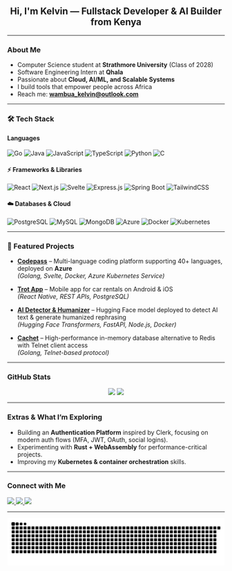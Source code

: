<h2 align="center"> Hi, I'm Kelvin — Fullstack Developer & AI Builder from Kenya</h2>

---

###  About Me  
-  Computer Science student at **Strathmore University** (Class of 2028)  
-  Software Engineering Intern at **Qhala**  
-  Passionate about **Cloud, AI/ML, and Scalable Systems**  
-  I build tools that empower people across Africa  
-  Reach me: **wambua_kelvin@outlook.com**

---

### 🛠️ Tech Stack  

####  Languages  
<div align="left">
  <img src="https://cdn.jsdelivr.net/gh/devicons/devicon/icons/go/go-original.svg" height="30" alt="Go" />
  <img src="https://cdn.jsdelivr.net/gh/devicons/devicon/icons/java/java-original.svg" height="30" alt="Java" />
  <img src="https://cdn.jsdelivr.net/gh/devicons/devicon/icons/javascript/javascript-original.svg" height="30" alt="JavaScript" />
  <img src="https://cdn.jsdelivr.net/gh/devicons/devicon/icons/typescript/typescript-original.svg" height="30" alt="TypeScript" />
  <img src="https://cdn.jsdelivr.net/gh/devicons/devicon/icons/python/python-original.svg" height="30" alt="Python" />
  <img src="https://cdn.jsdelivr.net/gh/devicons/devicon/icons/c/c-original.svg" height="30" alt="C" />
</div>

#### ⚡ Frameworks & Libraries  
<div align="left">
  <img src="https://cdn.jsdelivr.net/gh/devicons/devicon/icons/react/react-original.svg" height="30" alt="React" />
  <img src="https://cdn.jsdelivr.net/gh/devicons/devicon/icons/nextjs/nextjs-original.svg" height="30" alt="Next.js" />
  <img src="https://cdn.jsdelivr.net/gh/devicons/devicon/icons/svelte/svelte-original.svg" height="30" alt="Svelte" />
  <img src="https://cdn.jsdelivr.net/gh/devicons/devicon/icons/express/express-original.svg" height="30" alt="Express.js" />
  <img src="https://cdn.jsdelivr.net/gh/devicons/devicon/icons/spring/spring-original.svg" height="30" alt="Spring Boot" />
  <img src="https://cdn.jsdelivr.net/gh/devicons/devicon/icons/tailwindcss/tailwindcss-original.svg" height="30" alt="TailwindCSS" />
</div>

#### ☁️ Databases & Cloud  
<div align="left">
  <img src="https://cdn.jsdelivr.net/gh/devicons/devicon/icons/postgresql/postgresql-original.svg" height="30" alt="PostgreSQL" />
  <img src="https://cdn.jsdelivr.net/gh/devicons/devicon/icons/mysql/mysql-original.svg" height="30" alt="MySQL" />
  <img src="https://cdn.jsdelivr.net/gh/devicons/devicon/icons/mongodb/mongodb-original.svg" height="30" alt="MongoDB" />
  <img src="https://cdn.jsdelivr.net/gh/devicons/devicon/icons/azure/azure-original.svg" height="30" alt="Azure" />
  <img src="https://cdn.jsdelivr.net/gh/devicons/devicon/icons/docker/docker-original.svg" height="30" alt="Docker" />
  <img src="https://cdn.jsdelivr.net/gh/devicons/devicon/icons/kubernetes/kubernetes-plain.svg" height="30" alt="Kubernetes" />
</div>

---

### 🌟 Featured Projects  

- **[Codepass](https://codepass.app/)** – Multi-language coding platform supporting 40+ languages, deployed on **Azure**  
  *(Golang, Svelte, Docker, Azure Kubernetes Service)*  

- **[Trot App](#)** – Mobile app for car rentals on Android & iOS  
  *(React Native, REST APIs, PostgreSQL)*  

- **[AI Detector & Humanizer](https://humanizer.vercel.app/)** – Hugging Face model deployed to detect AI text & generate humanized rephrasing  
  *(Hugging Face Transformers, FastAPI, Node.js, Docker)*  

- **[Cachet](https://github.com/kelvinwambua/cachet)** – High-performance in-memory database alternative to Redis with Telnet client access  
  *(Golang, Telnet-based protocol)*  

---

###  GitHub Stats  
<div align="center">
  <img src="https://github-readme-stats.vercel.app/api?username=kelvinwambua&show_icons=true&theme=dracula&count_private=true" height="150" />
  <img src="https://github-readme-streak-stats.herokuapp.com/?user=kelvinwambua&theme=dracula" height="150" />
</div>

---

###  Extras & What I’m Exploring  
-  Building an **Authentication Platform** inspired by Clerk, focusing on modern auth flows (MFA, JWT, OAuth, social logins).  
-  Experimenting with **Rust + WebAssembly** for performance-critical projects.  
-  Improving my **Kubernetes & container orchestration** skills.  
  

---

### Connect with Me  
<div align="left">
  <a href="https://www.linkedin.com/in/kelvin-wambua-016284211/">
    <img src="https://img.shields.io/badge/LinkedIn-0077B5?logo=linkedin&logoColor=white&style=for-the-badge" height="35" />
  </a>
  <a href="https://www.instagram.com/zshkelvin/">
    <img src="https://img.shields.io/badge/Instagram-E4405F?logo=instagram&logoColor=white&style=for-the-badge" height="35" />
  </a>
  <a href="mailto:wambua_kelvin@outlook.com">
    <img src="https://img.shields.io/badge/Email-D14836?logo=gmail&logoColor=white&style=for-the-badge" height="35" />
  </a>
</div>

---

![GitHub Contributions](https://raw.githubusercontent.com/kelvinwambua/kelvinwambua/refs/heads/main/github-user-contribution.svg)
